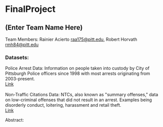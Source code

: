 # FinalProject
## (Enter Team Name Here)

Team Members: Rainier Acierto raa175@pitt.edu, Robert Horvath rmh84@pitt.edu <br>
### Datasets: <br>

Police Arrest Data: Information on people taken into custody by City of Pittsburgh Police officers since 1998 with most arrests originating from 2003-present.
<br>[Link](https://data.wprdc.org/dataset/arrest-data)<br><br>
Non-Traffic Citations Data: NTCs, also known as "summary offenses," data on low-criminal offenses that did not result in an arrest. Examples being disorderly conduct, loitering, harassment and retail theft. 
 <br>[Link](https://data.wprdc.org/dataset/non-traffic-citations)<br>
  
Abstract: